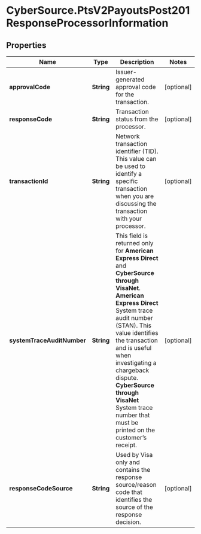 # CyberSource.PtsV2PayoutsPost201ResponseProcessorInformation

## Properties
Name | Type | Description | Notes
------------ | ------------- | ------------- | -------------
**approvalCode** | **String** | Issuer-generated approval code for the transaction. | [optional] 
**responseCode** | **String** | Transaction status from the processor. | [optional] 
**transactionId** | **String** | Network transaction identifier (TID). This value can be used to identify a specific transaction when you are discussing the transaction with your processor.  | [optional] 
**systemTraceAuditNumber** | **String** | This field is returned only for **American Express Direct** and **CyberSource through VisaNet**.  **American Express Direct**  System trace audit number (STAN). This value identifies the transaction and is useful when investigating a chargeback dispute.  **CyberSource through VisaNet**  System trace number that must be printed on the customer’s receipt.  | [optional] 
**responseCodeSource** | **String** | Used by Visa only and contains the response source/reason code that identifies the source of the response decision.  | [optional] 


